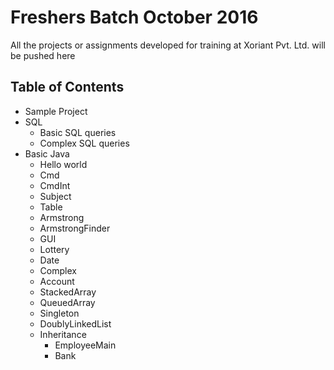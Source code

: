 # Freshers Batch October 2016

All the projects or assignments developed for training at Xoriant Pvt. Ltd. will be pushed here

## Table of Contents

- Sample Project
- SQL
  - Basic SQL queries
  - Complex SQL queries
- Basic Java
  - Hello world
  - Cmd
  - CmdInt
  - Subject
  - Table
  - Armstrong
  - ArmstrongFinder
  - GUI
  - Lottery
  - Date
  - Complex
  - Account
  - StackedArray
  - QueuedArray
  - Singleton
  - DoublyLinkedList
  - Inheritance
	* EmployeeMain
	* Bank
